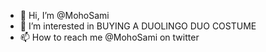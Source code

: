 - 👋 Hi, I’m @MohoSami
- 👀 I’m interested in BUYING A DUOLINGO DUO COSTUME
- 📫 How to reach me @MohoSami on twitter

<!---
MohoSami/MohoSami is a ✨ special ✨ repository because its `README.md` (this file) appears on your GitHub profile.
You can click the Preview link to take a look at your changes.
--->

